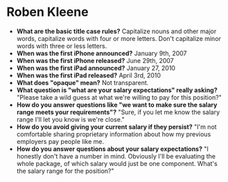 # Roben Kleene

- **What are the basic title case rules?** Capitalize nouns and other major words, capitalize words with four or more letters. Don't capitalize minor words with three or less letters.
- **When was the first iPhone announced?** January 9th, 2007
- **When was the first iPhone released?** June 29th, 2007
- **When was the first iPad announced?** January 27, 2010
- **When was the first iPad released?** April 3rd, 2010
- **What does "opaque" mean?** Not transparent.
- **What question is "what are your salary expectations" really asking?** "Please take a wild guess at what we're willing to pay for this position?"
- **How do you answer questions like "we want to make sure the salary range meets your requirements"?** "Sure, if you let me know the salary range I'll let you know is we're close."
- **How do you avoid giving your current salary if they persist?** "I'm not comfortable sharing proprietary information about how my previous employers pay people like me.
- **How do you answer questions about your salary expectations?** "I honestly don't have a number in mind. Obviously I'll be  evaluating the whole package, of which salary would just be one component. What's the salary range for the position?"